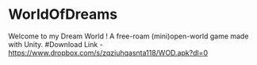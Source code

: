 # WorldOfDreams

Welcome to my Dream World ! A free-roam (mini)open-world game made with Unity. 
#Download Link - https://www.dropbox.com/s/zqziuhqasnta118/WOD.apk?dl=0
